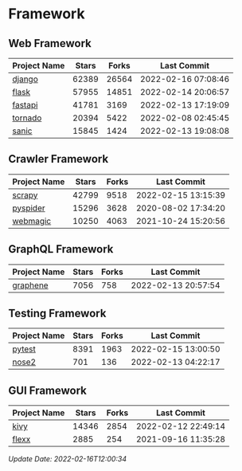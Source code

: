 # Framework

## Web Framework
| Project Name | Stars | Forks | Last Commit |
| ------------ | ----- | ----- | ----------- |
| [django](https://github.com/django/django) | 62389 | 26564 | 2022-02-16 07:08:46 |
| [flask](https://github.com/pallets/flask) | 57955 | 14851 | 2022-02-14 20:06:57 |
| [fastapi](https://github.com/tiangolo/fastapi) | 41781 | 3169 | 2022-02-13 17:19:09 |
| [tornado](https://github.com/tornadoweb/tornado) | 20394 | 5422 | 2022-02-08 02:45:45 |
| [sanic](https://github.com/sanic-org/sanic) | 15845 | 1424 | 2022-02-13 19:08:08 |

## Crawler Framework
| Project Name | Stars | Forks | Last Commit |
| ------------ | ----- | ----- | ----------- |
| [scrapy](https://github.com/scrapy/scrapy) | 42799 | 9518 | 2022-02-15 13:15:39 |
| [pyspider](https://github.com/binux/pyspider) | 15296 | 3628 | 2020-08-02 17:34:20 |
| [webmagic](https://github.com/code4craft/webmagic) | 10250 | 4063 | 2021-10-24 15:20:56 |

## GraphQL Framework
| Project Name | Stars | Forks | Last Commit |
| ------------ | ----- | ----- | ----------- |
| [graphene](https://github.com/graphql-python/graphene) | 7056 | 758 | 2022-02-13 20:57:54 |

## Testing Framework
| Project Name | Stars | Forks | Last Commit |
| ------------ | ----- | ----- | ----------- |
| [pytest](https://github.com/pytest-dev/pytest) | 8391 | 1963 | 2022-02-15 13:00:50 |
| [nose2](https://github.com/nose-devs/nose2) | 701 | 136 | 2022-02-13 04:22:17 |

## GUI Framework
| Project Name | Stars | Forks | Last Commit |
| ------------ | ----- | ----- | ----------- |
| [kivy](https://github.com/kivy/kivy) | 14346 | 2854 | 2022-02-12 22:49:14 |
| [flexx](https://github.com/flexxui/flexx) | 2885 | 254 | 2021-09-16 11:35:28 |

*Update Date: 2022-02-16T12:00:34*